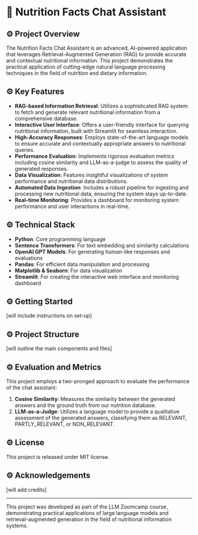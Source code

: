 # 🤖 Nutrition Facts Chat Assistant

## ⚙️ Project Overview

The Nutrition Facts Chat Assistant is an advanced, AI-powered application that leverages Retrieval-Augmented Generation (RAG) to provide accurate and contextual nutritional information. This project demonstrates the practical application of cutting-edge natural language processing techniques in the field of nutrition and dietary information.

## ⚙️ Key Features

- **RAG-based Information Retrieval**: Utilizes a sophisticated RAG system to fetch and generate relevant nutritional information from a comprehensive database.
- **Interactive User Interface**: Offers a user-friendly interface for querying nutritional information, built with Streamlit for seamless interaction.
- **High-Accuracy Responses**: Employs state-of-the-art language models to ensure accurate and contextually appropriate answers to nutritional queries.
- **Performance Evaluation**: Implements rigorous evaluation metrics including cosine similarity and LLM-as-a-judge to assess the quality of generated responses.
- **Data Visualization**: Features insightful visualizations of system performance and nutritional data distributions.
- **Automated Data Ingestion**: Includes a robust pipeline for ingesting and processing new nutritional data, ensuring the system stays up-to-date.
- **Real-time Monitoring**: Provides a dashboard for monitoring system performance and user interactions in real-time.

## ⚙️ Technical Stack

- **Python**: Core programming language
- **Sentence Transformers**: For text embedding and similarity calculations
- **OpenAI GPT Models**: For generating human-like responses and evaluations
- **Pandas**: For efficient data manipulation and processing
- **Matplotlib & Seaborn**: For data visualization
- **Streamlit**: For creating the interactive web interface and monitoring dashboard

## ⚙️ Getting Started

[will include instructions on set-up]

## ⚙️ Project Structure

[will outline the main components and files]

## ⚙️ Evaluation and Metrics

This project employs a two-pronged approach to evaluate the performance of the chat assistant:

1. **Cosine Similarity**: Measures the similarity between the generated answers and the ground truth from our nutrition database.
2. **LLM-as-a-Judge**: Utilizes a language model to provide a qualitative assessment of the generated answers, classifying them as RELEVANT, PARTLY_RELEVANT, or NON_RELEVANT.

## ⚙️ License

This project is released under MIT license. 

## ⚙️ Acknowledgements

[will add credits]

---

This project was developed as part of the LLM Zoomcamp course, demonstrating practical applications of large language models and retrieval-augmented generation in the field of nutritional information systems.
